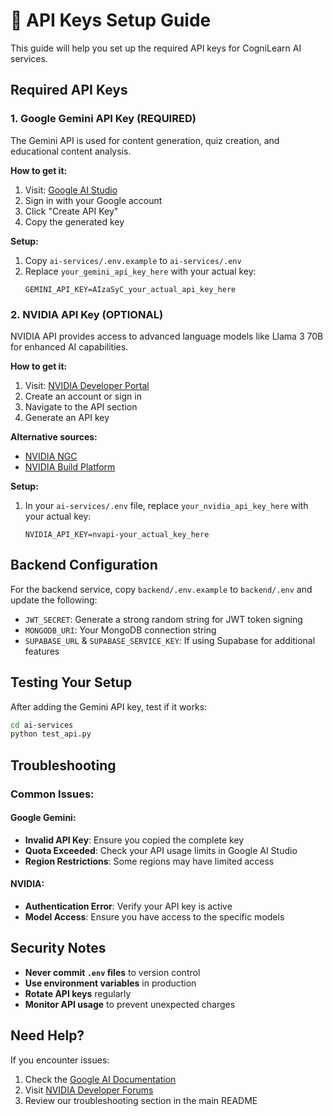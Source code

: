 # 🔑 API Keys Setup Guide

This guide will help you set up the required API keys for CogniLearn AI services.

## Required API Keys

### 1. **Google Gemini API Key (REQUIRED)**

The Gemini API is used for content generation, quiz creation, and educational content analysis.

**How to get it:**
1. Visit: [Google AI Studio](https://makersuite.google.com/app/apikey)
2. Sign in with your Google account
3. Click "Create API Key"
4. Copy the generated key

**Setup:**
1. Copy `ai-services/.env.example` to `ai-services/.env`
2. Replace `your_gemini_api_key_here` with your actual key:
   ```
   GEMINI_API_KEY=AIzaSyC_your_actual_api_key_here
   ```

### 2. **NVIDIA API Key (OPTIONAL)**

NVIDIA API provides access to advanced language models like Llama 3 70B for enhanced AI capabilities.

**How to get it:**
1. Visit: [NVIDIA Developer Portal](https://developer.nvidia.com/)
2. Create an account or sign in
3. Navigate to the API section
4. Generate an API key

**Alternative sources:**
- [NVIDIA NGC](https://ngc.nvidia.com/)
- [NVIDIA Build Platform](https://build.nvidia.com/)

**Setup:**
1. In your `ai-services/.env` file, replace `your_nvidia_api_key_here` with your actual key:
   ```
   NVIDIA_API_KEY=nvapi-your_actual_key_here
   ```

## Backend Configuration

For the backend service, copy `backend/.env.example` to `backend/.env` and update the following:

- `JWT_SECRET`: Generate a strong random string for JWT token signing
- `MONGODB_URI`: Your MongoDB connection string
- `SUPABASE_URL` & `SUPABASE_SERVICE_KEY`: If using Supabase for additional features

## Testing Your Setup

After adding the Gemini API key, test if it works:

```bash
cd ai-services
python test_api.py
```

## Troubleshooting

### Common Issues:

#### Google Gemini:
- **Invalid API Key**: Ensure you copied the complete key
- **Quota Exceeded**: Check your API usage limits in Google AI Studio
- **Region Restrictions**: Some regions may have limited access

#### NVIDIA:
- **Authentication Error**: Verify your API key is active
- **Model Access**: Ensure you have access to the specific models

## Security Notes

- **Never commit `.env` files** to version control
- **Use environment variables** in production
- **Rotate API keys** regularly
- **Monitor API usage** to prevent unexpected charges

## Need Help?

If you encounter issues:
1. Check the [Google AI Documentation](https://ai.google.dev/docs)
2. Visit [NVIDIA Developer Forums](https://developer.nvidia.com/forums)
3. Review our troubleshooting section in the main README
